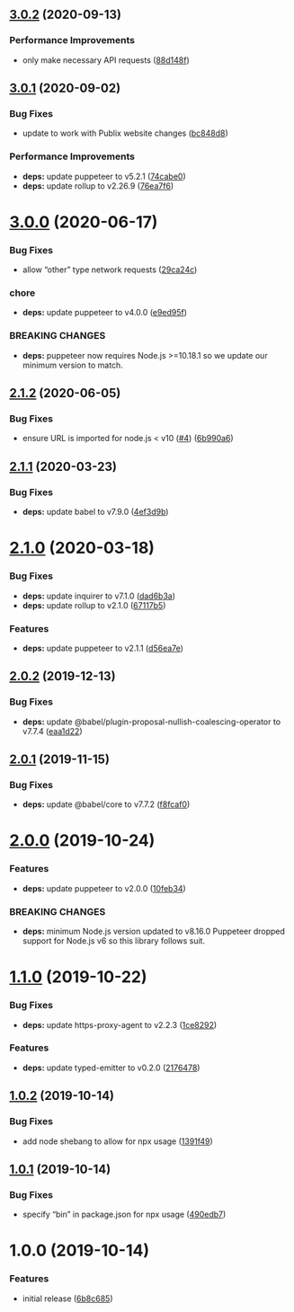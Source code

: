 ## [3.0.2](https://github.com/davecardwell/publix-coupon-clipper/compare/v3.0.1...v3.0.2) (2020-09-13)


### Performance Improvements

* only make necessary API requests ([88d148f](https://github.com/davecardwell/publix-coupon-clipper/commit/88d148f7095a77a7af2d274899655a326108b079))

## [3.0.1](https://github.com/davecardwell/publix-coupon-clipper/compare/v3.0.0...v3.0.1) (2020-09-02)


### Bug Fixes

* update to work with Publix website changes ([bc848d8](https://github.com/davecardwell/publix-coupon-clipper/commit/bc848d8d672a9ea6610369d74ea08cf6a45345c5))


### Performance Improvements

* **deps:** update puppeteer to v5.2.1 ([74cabe0](https://github.com/davecardwell/publix-coupon-clipper/commit/74cabe0b3e8385f85ac034f11ab521dd3f309204))
* **deps:** update rollup to v2.26.9 ([76ea7f6](https://github.com/davecardwell/publix-coupon-clipper/commit/76ea7f6382286b999b9777dd9fda79f6e9911194))

# [3.0.0](https://github.com/davecardwell/publix-coupon-clipper/compare/v2.1.2...v3.0.0) (2020-06-17)


### Bug Fixes

* allow “other” type network requests ([29ca24c](https://github.com/davecardwell/publix-coupon-clipper/commit/29ca24c447c9a1e399d62ea522691146edae4e0f))


### chore

* **deps:** update puppeteer to v4.0.0 ([e9ed95f](https://github.com/davecardwell/publix-coupon-clipper/commit/e9ed95fb9665da0c86097e0dd647c5b3bf70eb9e))


### BREAKING CHANGES

* **deps:** puppeteer now requires Node.js >=10.18.1 so we update
our minimum version to match.

## [2.1.2](https://github.com/davecardwell/publix-coupon-clipper/compare/v2.1.1...v2.1.2) (2020-06-05)


### Bug Fixes

* ensure URL is imported for node.js < v10 ([#4](https://github.com/davecardwell/publix-coupon-clipper/issues/4)) ([6b990a6](https://github.com/davecardwell/publix-coupon-clipper/commit/6b990a69c65de1eb18c6f30edddb49825b85ff95))

## [2.1.1](https://github.com/davecardwell/publix-coupon-clipper/compare/v2.1.0...v2.1.1) (2020-03-23)


### Bug Fixes

* **deps:** update babel to v7.9.0 ([4ef3d9b](https://github.com/davecardwell/publix-coupon-clipper/commit/4ef3d9bbadbc68358467144a4ee1f8574d3be5cd))

# [2.1.0](https://github.com/davecardwell/publix-coupon-clipper/compare/v2.0.2...v2.1.0) (2020-03-18)


### Bug Fixes

* **deps:** update inquirer to v7.1.0 ([dad6b3a](https://github.com/davecardwell/publix-coupon-clipper/commit/dad6b3aeaa1e63f5f10a6f47437ad99749e691dc))
* **deps:** update rollup to v2.1.0 ([67117b5](https://github.com/davecardwell/publix-coupon-clipper/commit/67117b5dc646941997f49df9a9e8daf6961bb1f3))


### Features

* **deps:** update puppeteer to v2.1.1 ([d56ea7e](https://github.com/davecardwell/publix-coupon-clipper/commit/d56ea7e1a32df47c04ab99be583a8eb6ecb81139))

## [2.0.2](https://github.com/davecardwell/publix-coupon-clipper/compare/v2.0.1...v2.0.2) (2019-12-13)


### Bug Fixes

* **deps:** update @babel/plugin-proposal-nullish-coalescing-operator to v7.7.4 ([eaa1d22](https://github.com/davecardwell/publix-coupon-clipper/commit/eaa1d220fd65ab4b571b4baeb94a0643a7b1bf2b))

## [2.0.1](https://github.com/davecardwell/publix-coupon-clipper/compare/v2.0.0...v2.0.1) (2019-11-15)


### Bug Fixes

* **deps:** update @babel/core to v7.7.2 ([f8fcaf0](https://github.com/davecardwell/publix-coupon-clipper/commit/f8fcaf0e58a8464e87f86c851b4a31ac7fe0f999))

# [2.0.0](https://github.com/davecardwell/publix-coupon-clipper/compare/v1.1.0...v2.0.0) (2019-10-24)


### Features

* **deps:** update puppeteer to v2.0.0 ([10feb34](https://github.com/davecardwell/publix-coupon-clipper/commit/10feb34bedc2bbf0fcc087d2727457005e1c6686))


### BREAKING CHANGES

* **deps:** minimum Node.js version updated to v8.16.0
Puppeteer dropped support for Node.js v6 so this library follows suit.

# [1.1.0](https://github.com/davecardwell/publix-coupon-clipper/compare/v1.0.2...v1.1.0) (2019-10-22)


### Bug Fixes

* **deps:** update https-proxy-agent to v2.2.3 ([1ce8292](https://github.com/davecardwell/publix-coupon-clipper/commit/1ce829249572265743a204da34de9ecb9239133d))


### Features

* **deps:** update typed-emitter to v0.2.0 ([2176478](https://github.com/davecardwell/publix-coupon-clipper/commit/2176478974bd79a5d1cf2c93b2c27c66954c4c48))

## [1.0.2](https://github.com/davecardwell/publix-coupon-clipper/compare/v1.0.1...v1.0.2) (2019-10-14)


### Bug Fixes

* add node shebang to allow for npx usage ([1391f49](https://github.com/davecardwell/publix-coupon-clipper/commit/1391f496fa3d6e2ff47a0a25150fdb2798f5d74a))

## [1.0.1](https://github.com/davecardwell/publix-coupon-clipper/compare/v1.0.0...v1.0.1) (2019-10-14)


### Bug Fixes

* specify “bin” in package.json for npx usage ([490edb7](https://github.com/davecardwell/publix-coupon-clipper/commit/490edb7217fe6b570e170bffc84a8a775af1d3ea))

# 1.0.0 (2019-10-14)


### Features

* initial release ([6b8c685](https://github.com/davecardwell/publix-coupon-clipper/commit/6b8c685439b24519c4815c4c7d3abe86056fa322))
